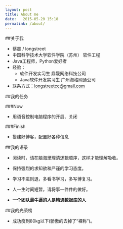 ```yaml
---
layout: post
title: About me
date:   2015-05-20 15:18
permalink: /about/
---
```

<!-- ######2015-05-10-关于我.md -->


##关于我
- 蔡晨 / longstreet
- 中国科学技术大学软件学院（苏州） 软件工程
- Java工程师，Python爱好者
- 经验：
    - 软件开发实习生 鼎晟网络科技公司 
    - Java软件开发实习生 广州海格网通公司
- 联系方式：longstreetcc@gmail.com

##我的任务

###Now
- 用语音控制电脑程序的开启、关闭

###Finish
- 搭建好博客，配置好各种信息

##我的语录

* 阅读时，请在脑海里理清逻辑顺序，这样才能理解吸收。
* 保持强烈的求知欲和严谨的学习态度。
* 学习不进则退，多看书学习，多写博复习。
* 人一生时间短暂，请将事一件件的做好。

* **一个团队最牛逼的人是精通数据库的人**

##我的光荣榜

* 成功瘦到80kg以下(骄傲的去掉了“裸称”)。